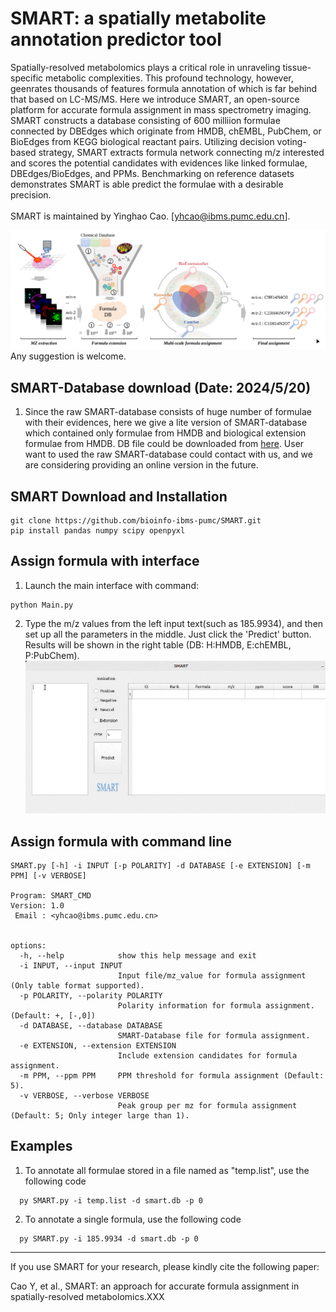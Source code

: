 # SMART: a spatially metabolite annotation predictor tool
Spatially-resolved metabolomics plays a critical role in unraveling tissue-specific metabolic complexities. This profound technology, however, geenrates thousands of features formula annotation of which is far behind that based on LC-MS/MS. Here we introduce SMART, an open-source platform for accurate formula assignment in mass spectrometry imaging. SMART constructs a database consisting of 600 milliion formulae connected by DBEdges which originate from HMDB, chEMBL, PubChem, or BioEdges from KEGG biological reactant pairs. Utilizing decision voting-based strategy, SMART extracts formula network connecting m/z interested and scores the potential candidates with evidences like linked formulae, DBEdges/BioEdges, and PPMs. Benchmarking on reference datasets demonstrates SMART is able predict the formulae with a desirable precision.<br><br>
SMART is maintained by Yinghao Cao. [yhcao@ibms.pumc.edu.cn].
<div align="center"> <img src="https://github.com/bioinfo-ibms-pumc/SMART/blob/main/workflows.png"> </div>
Any suggestion is welcome.

## SMART-Database download (Date: 2024/5/20)

1. Since the raw SMART-database consists of huge number of formulae with their evidences, here we give a lite version of SMART-database which contained only formulae from HMDB and biological extension formulae from HMDB. DB file could be downloaded from [here](https://figshare.com/s/01360a81efe87136b65f). User want to used the raw SMART-database could contact with us, and we are considering providing an online version in the future.
##

## SMART Download and Installation
```
git clone https://github.com/bioinfo-ibms-pumc/SMART.git
pip install pandas numpy scipy openpyxl
```
## Assign formula with interface
1. Launch the main interface with command:
```
python Main.py
```
2. Type the m/z values from the left input text(such as 185.9934), and then set up all the parameters in the middle. Just click the 'Predict' button. Results will be shown in the right table (DB: H:HMDB, E:chEMBL, P:PubChem).
![image](https://github.com/bioinfo-ibms-pumc/SMART/blob/main/interface.gif) 

## Assign formula with command line

```  
SMART.py [-h] -i INPUT [-p POLARITY] -d DATABASE [-e EXTENSION] [-m PPM] [-v VERBOSE]

Program: SMART_CMD
Version: 1.0
 Email : <yhcao@ibms.pumc.edu.cn>
      

options:
  -h, --help            show this help message and exit
  -i INPUT, --input INPUT
                        Input file/mz_value for formula assignment (Only table format supported).
  -p POLARITY, --polarity POLARITY
                        Polarity information for formula assignment. (Default: +, [-,0])
  -d DATABASE, --database DATABASE
                        SMART-Database file for formula assignment.
  -e EXTENSION, --extension EXTENSION
                        Include extension candidates for formula assignment.
  -m PPM, --ppm PPM     PPM threshold for formula assignment (Default: 5).
  -v VERBOSE, --verbose VERBOSE
                        Peak group per mz for formula assignment (Default: 5; Only integer large than 1).

```
## Examples
1. To annotate all formulae stored in a file named as "temp.list", use the following code
```
  py SMART.py -i temp.list -d smart.db -p 0
```
2. To annotate a single formula, use the following code
```
  py SMART.py -i 185.9934 -d smart.db -p 0
```

---


If you use SMART for your research, please kindly cite the following paper:

Cao Y, et al., SMART: an approach for accurate formula assignment in spatially-resolved metabolomics.XXX
